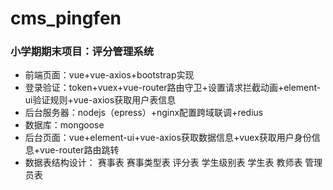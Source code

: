 # cms_pingfen
### 小学期期末项目：评分管理系统
- 前端页面：vue+vue-axios+bootstrap实现
- 登录验证：token+vuex+vue-router路由守卫+设置请求拦截动画+element-ui验证规则+vue-axios获取用户表信息
- 后台服务器：nodejs（epress）+nginx配置跨域联调+redius
- 数据库：mongoose
- 后台页面：vue+element-ui+vue-axios获取数据信息+vuex获取用户身份信息+vue-router路由跳转
- 数据表结构设计：
赛事表
赛事类型表
评分表
学生级别表
学生表
教师表
管理员表

